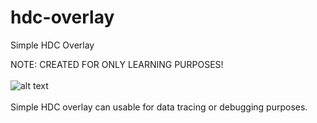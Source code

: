# hdc-overlay
 Simple HDC Overlay
 
NOTE: CREATED FOR ONLY LEARNING PURPOSES! <br /> <br />
![alt text](https://i.ibb.co/QrZ4S5Z/overlay.png)
<br /> <br />
Simple HDC overlay can usable for data tracing or debugging purposes. 
